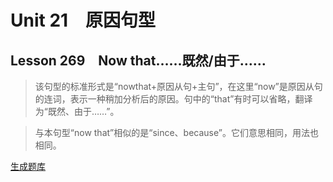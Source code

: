 ﻿ # Unit 21　原因句型
 ## Lesson 269　Now that……既然/由于……
 
> 该句型的标准形式是“nowthat+原因从句+主句”，在这里“now”是原因从句的连词，表示一种稍加分析后的原因。句中的“that”有时可以省略，翻译为“既然、由于……”。

> 与本句型“now that”相似的是“since、because”。它们意思相同，用法也相同。


 [生成题库](./question/f269.json)